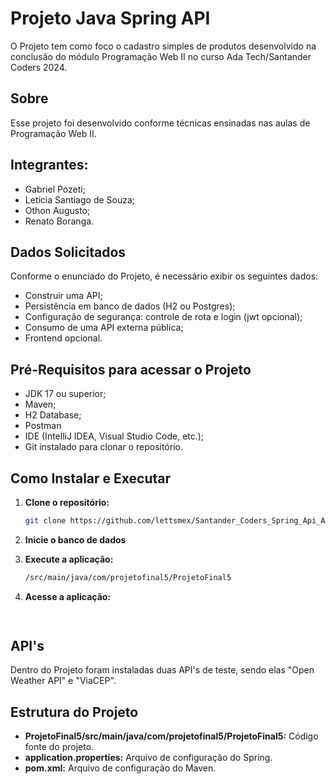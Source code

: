 # Projeto Java Spring API

O Projeto tem como foco o cadastro simples de produtos desenvolvido na conclusão do módulo Programação Web II no curso Ada Tech/Santander Coders 2024.


## Sobre

Esse projeto foi desenvolvido conforme técnicas ensinadas nas aulas de Programação Web II.

## Integrantes:
- Gabriel Pozeti;
- Letícia Santiago de Souza;
- Othon Augusto;
- Renato Boranga.


## Dados Solicitados

Conforme o enunciado do Projeto, é necessário exibir os seguintes dados:

- Construir uma API;
- Persistência em banco de dados (H2 ou Postgres);
- Configuração de segurança: controle de rota e login (jwt opcional);
- Consumo de uma API externa pública;
- Frontend opcional.

## Pré-Requisitos para acessar o Projeto

* JDK 17 ou superior;
* Maven;
* H2 Database;
* Postman
* IDE (IntelliJ IDEA, Visual Studio Code, etc.);
* Git instalado para clonar o repositório.

## Como Instalar e Executar

1. **Clone o repositório:**
   ```bash
   git clone https://github.com/lettsmex/Santander_Coders_Spring_Api_Application
   ```

2. **Inicie o banco de dados**

3. **Execute a aplicação:**
   ```bash
   /src/main/java/com/projetofinal5/ProjetoFinal5
   ```
   

4. **Acesse a aplicação:**
   ```bash
         

## API's

Dentro do Projeto foram instaladas duas API's de teste, sendo elas "Open Weather API" e "ViaCEP".

## Estrutura do Projeto

* **ProjetoFinal5/src/main/java/com/projetofinal5/ProjetoFinal5:** Código fonte do projeto.
* **application.properties:** Arquivo de configuração do Spring.
* **pom.xml:** Arquivo de configuração do Maven.
